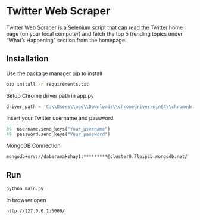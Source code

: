 # Twitter Web Scraper

Twitter Web Scraper is a Selenium script that can read the Twitter home page (on your local 
computer) and fetch the top 5 trending topics under “What’s Happening” 
section from the homepage. 

## Installation

Use the package manager [pip](https://pip.pypa.io/en/stable/) to install 

```bash
pip install -r requirements.txt
```

Setup Chrome driver path in app.py

```python
driver_path = 'C:\\Users\\agd\\Downloads\\chromedriver-win64\\chromedriver.exe'
```

Insert your Twitter username and password
```python
39  username.send_keys("Your_username")
49  password.send_keys("Your_password")
```

MongoDB Connection
```
mongodb+srv://daberaoakshay1:*********@cluster0.7lpipcb.mongodb.net/
```


## Run

```bash
python main.py
```

In browser open
```bash
http://127.0.0.1:5000/
```






